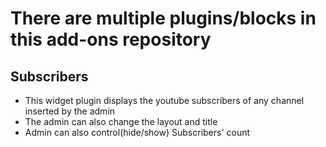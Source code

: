 # There are multiple plugins/blocks in this add-ons repository

## Subscribers
- This widget plugin displays the youtube subscribers of any channel inserted by the admin
- The admin can also change the layout and title
- Admin can also control(hide/show) Subscribers' count
